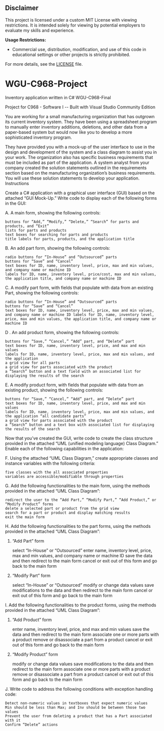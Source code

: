 ## Disclaimer

This project is licensed under a custom MIT License with viewing restrictions. It is intended solely for viewing by potential employers to evaluate my skills and experience.

**Usage Restrictions:**
- Commercial use, distribution, modification, and use of this code in educational settings or other projects is strictly prohibited.

For more details, see the [LICENSE](./LICENSE) file.


# WGU-C968-Project
Inventory application written in C#
WGU-C968-Final

Project for C968 - Software I -- Built with Visual Studio Community Edition 

You are working for a small manufacturing organization that has outgrown its current inventory system. They have been using a spreadsheet program to manually enter inventory additions, deletions, and other data from a paper-based system but would now like you to develop a more sophisticated inventory program.

They have provided you with a mock-up of the user interface to use in the design and development of the system and a class diagram to assist you in your work. The organization also has specific business requirements that must be included as part of the application. A system analyst from your company created the solution statements outlined in the requirements section based on the manufacturing organization’s business requirements. You will use these solution statements to develop your application.
Instructions

Create a C# application with a graphical user interface (GUI) based on the attached “GUI Mock-Up.” Write code to display each of the following forms in the GUI:

A. A main form, showing the following controls:

    buttons for “Add,” “Modify,” “Delete,” “Search” for parts and products, and “Exit”
    lists for parts and products
    text boxes for searching for parts and products
    title labels for parts, products, and the application title

B. An add part form, showing the following controls:

    radio buttons for “In-House” and “Outsourced” parts
    buttons for “Save” and “Cancel”
    text boxes for ID, name, inventory level, price, max and min values, and company name or machine ID
    labels for ID, name, inventory level, price/cost, max and min values, the application title, and company name or machine ID

C. A modify part form, with fields that populate with data from an existing Part, showing the following controls:

    radio buttons for “In-House” and “Outsourced” parts
    buttons for “Save” and “Cancel”
    text boxes for ID, name, inventory level, price, max and min values, and company name or machine ID labels for ID, name, inventory level, price, max and min values, the application title, and company name or machine ID

D . An add product form, showing the following controls:

    buttons for “Save,” “Cancel,” “Add” part, and “Delete” part
    text boxes for ID, name, inventory level, price, and max and min values
    labels for ID, name, inventory level, price, max and min values, and the application
    a grid view for all parts
    a grid view for parts associated with the product
    a “Search” button and a text field with an associated list for displaying the results of the search

E. A modify product form, with fields that populate with data from an existing product, showing the following controls:

    buttons for “Save,” “Cancel,” “Add” part, and “Delete” part
    text boxes for ID, name, inventory level, price, and max and min values
    labels for ID, name, inventory level, price, max and min values, and the application “all candidate parts”
    a grid view for parts associated with the product
    a “Search” button and a text box with associated list for displaying the results of the search

Now that you’ve created the GUI, write code to create the class structure provided in the attached “UML (unified modeling language) Class Diagram.” Enable each of the following capabilities in the application:

F. Using the attached “UML Class Diagram,” create appropriate classes and instance variables with the following criteria:

    five classes with the all associated properties
    variables are accessible/modifiable through properties

G. Add the following functionalities to the main form, using the methods provided in the attached “UML Class Diagram”:

    redirect the user to the “Add Part,” “Modify Part,” “Add Product,” or “Modify Product” forms
    delete a selected part or product from the grid view
    search for a part or product and display matching results
    exit the main form

H. Add the following functionalities to the part forms, using the methods provided in the attached “UML Class Diagram”:

1. “Add Part” form

    select “In-House” or “Outsourced”
    enter name, inventory level, price, max and min values, and company name or machine ID
    save the data and then redirect to the main form
    cancel or exit out of this form and go back to the main form

2. “Modify Part” form

    select “In-House” or “Outsourced”
    modify or change data values
    save modifications to the data and then redirect to the main form
    cancel or exit out of this form and go back to the main form

I. Add the following functionalities to the product forms, using the methods provided in the attached “UML Class Diagram”:

1. “Add Product” form

    enter name, inventory level, price, and max and min values
    save the data and then redirect to the main form
    associate one or more parts with a product
    remove or disassociate a part from a product
    cancel or exit out of this form and go back to the main form

2. “Modify Product” form

    modify or change data values
    save modifications to the data and then redirect to the main form
    associate one or more parts with a product
    remove or disassociate a part from a product
    cancel or exit out of this form and go back to the main form

J. Write code to address the following conditions with exception handling code:

    Detect non-numeric values in textboxes that expect numeric values
    Min should be less than Max; and Inv should be between those two values
    Prevent the user from deleting a product that has a Part associated with it
    Confirm “Delete” actions
